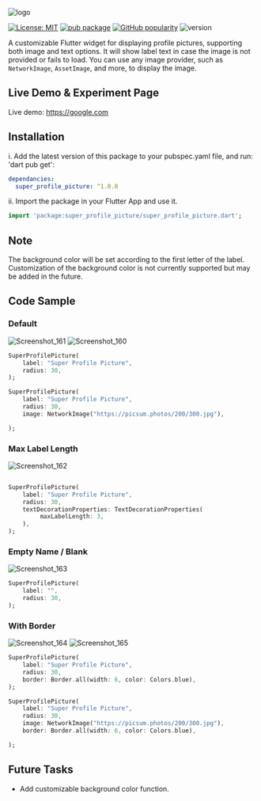 
![logo](https://github.com/user-attachments/assets/d71e5b91-a3ce-403a-8f10-ad281c5f3ee8)

[![License: MIT](https://img.shields.io/badge/License-MIT-green.svg)](https://opensource.org/licenses/MIT)
[![pub package](https://img.shields.io/pub/v/super_profile_picture.svg)](https://pub.dartlang.org/packages/super_profile_picture)
[![GitHub popularity](https://img.shields.io/github/stars/SM-SHIFAT/Super-Profile-Picture?logo=github&logoColor=white)](https://github.com/SM-SHIFAT/Super-Profile-Picture/stargazers/)
![version](https://img.shields.io/github/v/release/SM-SHIFAT/Super-Profile-Picture)

A customizable Flutter widget for displaying profile pictures, supporting both image and text options. It will show label text in case the image is not provided or fails to load. You can use any image provider, such as ```NetworkImage```, ```AssetImage```, and more, to display the image.

## Live Demo & Experiment Page
Live demo: https://google.com

## Installation
i. Add the latest version of this package to your pubspec.yaml file, and run: 'dart pub get':
```yaml
dependancies:
  super_profile_picture: ^1.0.0
```

ii. Import the package in your Flutter App and use it.
```dart
import 'package:super_profile_picture/super_profile_picture.dart';
```

## Note
The background color will be set according to the first letter of the label. Customization of the background color is not currently supported but may be added in the future.

## Code Sample

### Default

![Screenshot_161](https://github.com/user-attachments/assets/0f59acec-af50-4f44-bc20-d96a133bcf19) ![Screenshot_160](https://github.com/user-attachments/assets/eededd37-5dbf-4aac-a28b-85fc4be36fa9)


``` dart
SuperProfilePicture(
    label: "Super Profile Picture",
    radius: 30,
);
```

``` dart
SuperProfilePicture(
    label: "Super Profile Picture",
    radius: 30,
    image: NetworkImage("https://picsum.photos/200/300.jpg"),

);
```



### Max Label Length

![Screenshot_162](https://github.com/user-attachments/assets/b41b66ce-c84a-4b21-9f68-040033f2b875)


``` dart

SuperProfilePicture(
    label: "Super Profile Picture",
    radius: 30,
    textDecorationProperties: TextDecorationProperties(
         maxLabelLength: 3,  
    ),
);
```

### Empty Name / Blank

![Screenshot_163](https://github.com/user-attachments/assets/c9d7ca19-6bf9-407f-9eaa-bbb758117345)

``` dart
SuperProfilePicture(
    label: "",
    radius: 30,
);
```

### With Border

![Screenshot_164](https://github.com/user-attachments/assets/d0fa2da8-d160-46d0-92ea-442044872bda) ![Screenshot_165](https://github.com/user-attachments/assets/494b0360-c277-4067-878e-7ddc5745d282)


``` dart
SuperProfilePicture(
    label: "Super Profile Picture",
    radius: 30,
    border: Border.all(width: 6, color: Colors.blue),
);
```

``` dart
SuperProfilePicture(
    label: "Super Profile Picture",
    radius: 30,
    image: NetworkImage("https://picsum.photos/200/300.jpg"),
    border: Border.all(width: 6, color: Colors.blue),

);
```

## Future Tasks
- Add customizable background color function.


